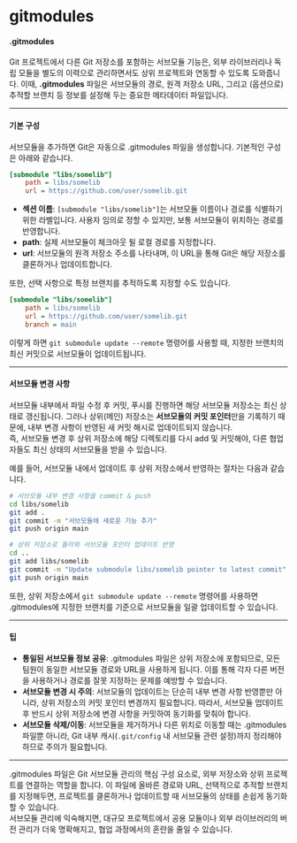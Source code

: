 # gitmodules

#### .gitmodules

Git 프로젝트에서 다른 Git 저장소를 포함하는 서브모듈 기능은, 외부 라이브러리나 독립 모듈을 별도의 이력으로 관리하면서도 상위 프로젝트와 연동할 수 있도록 도와줍니다. 이때, **.gitmodules** 파일은 서브모듈의 경로, 원격 저장소 URL, 그리고 (옵션으로) 추적할 브랜치 등 정보를 설정해 두는 중요한 메타데이터 파일입니다.

***

#### 기본 구성

서브모듈을 추가하면 Git은 자동으로 .gitmodules 파일을 생성합니다. 기본적인 구성은 아래와 같습니다.

```ini
[submodule "libs/somelib"]
    path = libs/somelib
    url = https://github.com/user/somelib.git
```

* **섹션 이름**: `[submodule "libs/somelib"]`는 서브모듈 이름이나 경로를 식별하기 위한 라벨입니다. 사용자 임의로 정할 수 있지만, 보통 서브모듈이 위치하는 경로를 반영합니다.
* **path**: 실제 서브모듈이 체크아웃 될 로컬 경로를 지정합니다.
* **url**: 서브모듈의 원격 저장소 주소를 나타내며, 이 URL을 통해 Git은 해당 저장소를 클론하거나 업데이트합니다.

또한, 선택 사항으로 특정 브랜치를 추적하도록 지정할 수도 있습니다.

```ini
[submodule "libs/somelib"]
    path = libs/somelib
    url = https://github.com/user/somelib.git
    branch = main
```

이렇게 하면 `git submodule update --remote` 명령어를 사용할 때, 지정한 브랜치의 최신 커밋으로 서브모듈이 업데이트됩니다.

***

#### 서브모듈 변경 사항

서브모듈 내부에서 파일 수정 후 커밋, 푸시를 진행하면 해당 서브모듈 저장소는 최신 상태로 갱신됩니다. 그러나 상위(메인) 저장소는 **서브모듈의 커밋 포인터**만을 기록하기 때문에, 내부 변경 사항이 반영된 새 커밋 해시로 업데이트되지 않습니다.\
즉, 서브모듈 변경 후 상위 저장소에 해당 디렉토리를 다시 add 및 커밋해야, 다른 협업자들도 최신 상태의 서브모듈을 받을 수 있습니다.

예를 들어, 서브모듈 내에서 업데이트 후 상위 저장소에서 반영하는 절차는 다음과 같습니다.

```bash
# 서브모듈 내부 변경 사항을 commit & push
cd libs/somelib
git add .
git commit -m "서브모듈에 새로운 기능 추가"
git push origin main

# 상위 저장소로 돌아와 서브모듈 포인터 업데이트 반영
cd ..
git add libs/somelib
git commit -m "Update submodule libs/somelib pointer to latest commit"
git push origin main
```

또한, 상위 저장소에서 `git submodule update --remote` 명령어를 사용하면 .gitmodules에 지정한 브랜치를 기준으로 서브모듈을 일괄 업데이트할 수 있습니다.

***

#### 팁

* **통일된 서브모듈 정보 공유**: .gitmodules 파일은 상위 저장소에 포함되므로, 모든 팀원이 동일한 서브모듈 경로와 URL을 사용하게 됩니다. 이를 통해 각자 다른 버전을 사용하거나 경로를 잘못 지정하는 문제를 예방할 수 있습니다.
* **서브모듈 변경 시 주의**: 서브모듈의 업데이트는 단순히 내부 변경 사항 반영뿐만 아니라, 상위 저장소의 커밋 포인터 변경까지 필요합니다. 따라서, 서브모듈 업데이트 후 반드시 상위 저장소에 변경 사항을 커밋하여 동기화를 맞춰야 합니다.
* **서브모듈 삭제/이동**: 서브모듈을 제거하거나 다른 위치로 이동할 때는 .gitmodules 파일뿐 아니라, Git 내부 캐시(`.git/config` 내 서브모듈 관련 설정)까지 정리해야 하므로 주의가 필요합니다.

***

.gitmodules 파일은 Git 서브모듈 관리의 핵심 구성 요소로, 외부 저장소와 상위 프로젝트를 연결하는 역할을 합니다. 이 파일에 올바른 경로와 URL, 선택적으로 추적할 브랜치를 지정해두면, 프로젝트를 클론하거나 업데이트할 때 서브모듈의 상태를 손쉽게 동기화할 수 있습니다.\
서브모듈 관리에 익숙해지면, 대규모 프로젝트에서 공용 모듈이나 외부 라이브러리의 버전 관리가 더욱 명확해지고, 협업 과정에서의 혼란을 줄일 수 있습니다.
